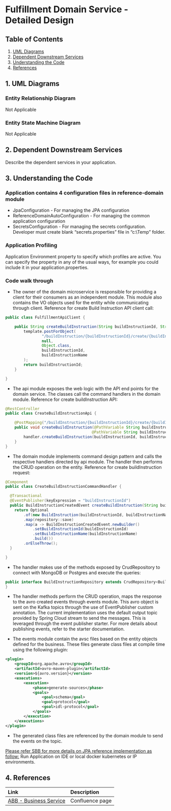 # Fulfillment Domain Service - Detailed Design

## Table of Contents
1. [UML Diagrams](#1-uml-diagrams)
2. [Dependent Downstream Services](#2-dependent-downstream-services)
3. [Understanding the Code](#3-understanding-the-code)
4. [References](#4-references)

## 1. UML Diagrams
### Entity Relationship Diagram

Not Applicable

### Entity State Machine Diagram

Not Applicable

## 2. Dependent Downstream Services
Describe the dependent services in your application.

## 3. Understanding the Code
### Application contains 4 configuration files in reference-domain module

* JpaConfiguration - For managing the JPA configuration
* ReferenceDomainAutoConfiguration - For managing the common application configuration
* SecretsConfiguration - For managing the secrets configuration. Developer must create blank “secrets.properties” file in “c:\\Temp” folder.

###  Application Profiling

Application Environment property to specify which profiles are active. You can specify the property in any of the usual ways, for example you could include it in your application.properties.

###  Code walk through

* The owner of the domain microservice is responsible for providing a client for their consumers as an independent module. This module also contains the VO objects used for the entity while communicating through client.
Reference for create Build Instruction API client call:

```java
public class FulfillmentApiClient {

    public String createBuildInstruction(String buildInstructionId, String buildInstructionName) {
        template.postForObject(
                "/buildInstruction/{buildInstructionId}/create/{buildInstructionName}",
                null,
                Object.class,
                buildInstructionId,
                buildInstructionName
        );
        return buildInstructionId;
    }

}
```

* The api module exposes the web logic with the API end points for the domain service. The classes call the command handlers in the domain module.
Reference for create buildInstruction API:

```java
@RestController
public class CreateBuildInstructionApi {

    @PostMapping("/buildInstruction/{buildInstructionId}/create/{buildInstructionName}")
    public void createBuildInstruction(@PathVariable String buildInstructionId,
                                      @PathVariable String buildInstructionName) {
        handler.createBuildInstruction(buildInstructionId, buildInstructionName);
    }
}
```

* The domain module implements command design pattern and calls the respective handlers directed by api module. The handler then performs the CRUD operation on the entity.
Reference for create buildInstruction request:

```java
@Component
public class CreateBuildInstructionCommandHandler {

  @Transactional
  @EventPublisher(keyExpression = "buildInstructionId")
  public BuildInstructionCreatedEvent createBuildInstruction(String buildInstructionId, String buildInstructionName) {
    return Optional
        .of(new BuildInstruction(buildInstructionId, buildInstructionName))
        .map(repository::save)
        .map(a -> BuildInstructionCreatedEvent.newBuilder()
            .setBuildInstructionId(buildInstructionId)
            .setBuildInstructionName(buildInstructionName)
            .build())
        .orElseThrow();
  }

}
```

* The handler makes use of the methods exposed by CrudRepository to connect with MongoDB or Postgres and execute the queries:

```java
public interface BuildInstructionRepository extends CrudRepository<BuildInstruction, String> {
}
```

* The handler methods perform the CRUD operation, maps the response to the avro created events through events module.
This avro object is sent on the Kafka topics through the use of EventPublisher custom annotation.
The current implementation uses the default output topic provided by Spring Cloud stream to send the messages.
This is leveraged through the event publisher starter. For more details about publishing events, refer to the starter documentation.

* The events module contain the avsc files based on the entity objects defined for the business.
These files generate class files at compile time using the following plugin:

```xml
<plugin>
    <groupId>org.apache.avro</groupId>
    <artifactId>avro-maven-plugin</artifactId>
    <version>${avro.version}</version>
    <executions>
        <execution>
            <phase>generate-sources</phase>
            <goals>
                <goal>schema</goal>
                <goal>protocol</goal>
                <goal>idl-protocol</goal>
            </goals>
        </execution>
    </executions>
</plugin>
```

* The generated class files are referenced by the domain module to send the events on the topic.


[Please refer SBB for more details on JPA reference implementation as follow:](https://wawaappdev.atlassian.net/wiki/spaces/EE/pages/804096109/SBB+-+JPA+reference+implementation+for+Postgres)
Run Application on IDE or local docker kubernetes or IP environments.


## 4. References
| Link | Description | 
| :---- | :----------- |
| [ABB - Business Service](https://wawaappdev.atlassian.net/wiki/spaces/ENTERPRISE/pages/586843021/ABB+-+Business+Service) |  Confluence page|
